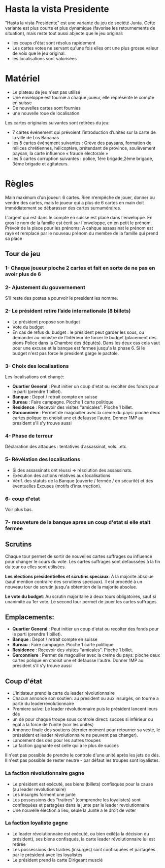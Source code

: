 # Hasta la vista Presidente

"Hasta la vista Presidente" est une variante du jeu de société Junta.
Cette variante est plus courte et plus dynamique (favorise les retournements de situation), mais reste tout aussi abjecte que le jeu original: 

- les coups d'état sont résolus rapidement
- Les cartes votes ne servant qu'une fois elles ont une plus grosse valeur de voix que le jeu original.
- les localisations sont valorisées


# Matériel

- Le plateau de jeu n'est pas utilisé
- Une enveloppe est fournie a chaque joueur, elle représente le compte en suisse
- De nouvelles cartes sont fournies
- une nouvelle roue de localisation

Les cartes originales suivantes sont retirées du jeu:
-  7 cartes événement qui prévoient l’introduction d’unités sur la carte de la ville de Los Bananas
- les 5 cartes événement suivantes : Grève des paysans, formation de milices chrétiennes, hélicoptère, prétendant de province, soulèvement paysan, la carte influence « fraude électorale » 
- les 5 cartes corruption suivantes : police, 1ère brigade,2ème brigade, 3ème brigade et agitateurs.


# Règles

Main maximum d’un joueur: 6 cartes. Rien n’empêche de jouer, donner ou vendre des cartes, mais le joueur qui a plus de 6 cartes en main doit immédiatement se débarasser des cartes surnuméraires.

L'argent qui est dans le compte en suisse est placé dans l'enveloppe.
En gros le nom de la famille est écrit sur l'enveloppe, en en petit le prénom. 
Prévoir de la place pour les prénoms: A cahque assassinat le prénom est rayé et remplacé par le nouveau prénom du membre de la famille qui prend sa place

## Tour de jeu

### 1- Chaque joueur pioche 2 cartes et fait en sorte de ne pas en avoir plus de 6

### 2- Ajustement du gouvernement

S'il reste des postes a pourvoir le president les nomme. 

### 2- Le président retire l’aide internationale (8 billets)

- Le président propose son budget
- Vote du budget
- En cas de refus du budget : le président peut garder les sous, ou demander au ministre de l’Intérieur de forcer le budget (placement des pions Police dans la Chambre des députés). Dans les deux cas cela vaut pour une excuse et la banque est fermee jusqu'a la phase 6. Si le budget n'est pas force le president garge le pactole.

### 3-  Choix des localisations

Les localisations ont changé:

- **Quartier General** : Peut initier un coup d'etat ou recolter des fonds pour le parti (prendre 1 billet).
- **Banque** : Depot / retrait compte en suisse
- **Bureau** : Faire campagne. Pioche 1 carte politique 
- **Residence** : Recevoir des visites "amicales". Pioche 1 billet. 
- **Garconniere** : Permet de magouiller avec la creme du pays: pioche deux cartes polique en choisit une et defausse l'autre. Donner 1MP au president s'il s'y trouve aussi 


### 4- Phase de terreur

Déclaration des attaques : tentatives d’assassinat, vols...etc.

### 5- Révélation des localisations
- Si des assassinats ont réussi => résolution des assassinats.
- Exécution des actions relatives aux localisations
- Vérif. des statuts de la Banque (ouverte / fermée / en sécurité) 
et des éventuelles Excuses (motifs d’insurrection).

### 6- coup d'etat

Voir plus bas.

### 7- reouveture de la banque apres un coup d'etat si elle etait fermee


 
## Scrutins 

Chaque tour permet de sortir de nouvelles cartes suffrages ou influence pour changer le cours du vote. 
Les cartes suffrages sont defaussées à la fin du tour ou elles sont utilisées.

**Les élections présidentielles et scrutins speciaux**: A la majorite absolue (sauf mention contraire des scrutiens speciaux). Il est procédé à un nouveau tour de scrutin jusqu'a obtention de la majorite absolue.

**Le vote du budget**: Au scrutin majoritaire à deux tours obligatoires, sauf si unanimité au 1er vote. Le second tour permet de jouer les cartes suffrages.
 

## Emplacements:

- **Quartier General** : Peut initier un coup d'etat ou recolter des fonds pour le parti (prendre 1 billet).
- **Banque** : Depot / retrait compte en suisse
- **Bureau** : Faire campagne. Pioche 1 carte politique 
- **Residence** : Recevoir des visites "amicales". Pioche 1 billet. 
- **Garconniere** : Permet de magouiller avec la creme du pays: pioche deux cartes polique en choisit une et defausse l'autre. Donner 1MP au president s'il s'y trouve aussi 


## Coup d'état 

- L'initiateur prend la carte du leader révolutionnaire
- Chacun annonce son soutien:  au president ou aux insurgés, on tourne a partir du leaderrévolutionnaire
- Premiere salve: Le leader révolutionnaire puis le président lancent leurs dés
- un dé pour chaque troupe sous controle direct: succes si inférieur ou egal a la force de l'unité (voir les unités)
- Annonce finale des soutiens (dernier moment pour retourner sa veste, le préseident et leader révolutionnaire ne peuvent pas changer).  
- Lancement des dés pour les autres troupes
- La faction gagnante est celle qui a le plus de succès

Il n'est pas possible de prendre le controle d'une unité après les jets de dés.
Il n'est pas possible de rester neutre - par défaut les troupes sont loyalistes.


### La faction révolutionnaire gagne

- Le président est exécuté, ses biens (billets) confisqués pour la cause (au leader revolutionnaire)
- Les insurgés forment une junte
- Les possessions des "traitres" (comprendre les loyalistes) sont confisquées et partagées dans la junte par le leader revolutionnaire   
- Une nouvelle élection a lieu, seule la Junte a le droit de voter



### La faction loyaliste gagne

- Le leader révolutionnaire est exécuté, ou bien exilé(a la décision du président), ses biens confisqués, la carte leader révolutionnaire lui est retirée  
- Les possessions des traitres (insurgés) sont confisquées et partagées par le président avec les loyalistes
- Le président prend la carte Dirigeant musclé  

